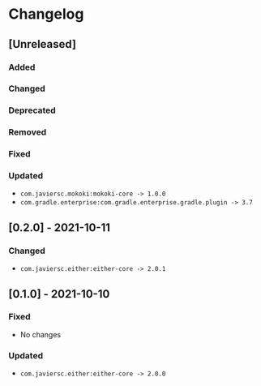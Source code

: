 # Changelog

## [Unreleased]

### Added

### Changed

### Deprecated

### Removed

### Fixed

### Updated

- `com.javiersc.mokoki:mokoki-core -> 1.0.0`
- `com.gradle.enterprise:com.gradle.enterprise.gradle.plugin -> 3.7`

## [0.2.0] - 2021-10-11

### Changed

- `com.javiersc.either:either-core -> 2.0.1`

## [0.1.0] - 2021-10-10

### Fixed

- No changes

### Updated

- `com.javiersc.either:either-core -> 2.0.0`

